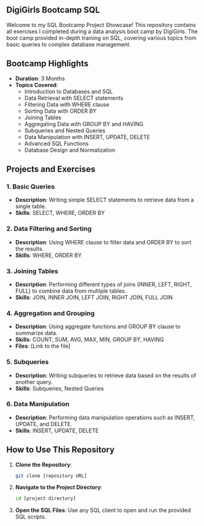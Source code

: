## DigiGirls Bootcamp SQL
Welcome to my SQL Bootcamp Project Showcase! This repository contains all exercises I completed during a data analysis boot camp by DigiGirls. The boot camp provided in-depth training on SQL, covering various topics from basic queries to complex database management.

## Bootcamp Highlights
- **Duration**: 3 Months
- **Topics Covered**:
  - Introduction to Databases and SQL
  - Data Retrieval with SELECT statements
  - Filtering Data with WHERE clause
  - Sorting Data with ORDER BY
  - Joining Tables
  - Aggregating Data with GROUP BY and HAVING
  - Subqueries and Nested Queries
  - Data Manipulation with INSERT, UPDATE, DELETE
  - Advanced SQL Functions
  - Database Design and Normalization

## Projects and Exercises
### 1. Basic Queries
- **Description**: Writing simple SELECT statements to retrieve data from a single table.
- **Skills**: SELECT, WHERE, ORDER BY

### 2. Data Filtering and Sorting
- **Description**: Using WHERE clause to filter data and ORDER BY to sort the results.
- **Skills**: WHERE, ORDER BY

### 3. Joining Tables
- **Description**: Performing different types of joins (INNER, LEFT, RIGHT, FULL) to combine data from multiple tables.
- **Skills**: JOIN, INNER JOIN, LEFT JOIN, RIGHT JOIN, FULL JOIN

### 4. Aggregation and Grouping
- **Description**: Using aggregate functions and GROUP BY clause to summarize data.
- **Skills**: COUNT, SUM, AVG, MAX, MIN, GROUP BY, HAVING
- **Files**: [Link to the file]

### 5. Subqueries
- **Description**: Writing subqueries to retrieve data based on the results of another query.
- **Skills**: Subqueries, Nested Queries

### 6. Data Manipulation
- **Description**: Performing data manipulation operations such as INSERT, UPDATE, and DELETE.
- **Skills**: INSERT, UPDATE, DELETE


## How to Use This Repository
1. **Clone the Repository**:
    ```sh
    git clone [repository URL]
    ```
2. **Navigate to the Project Directory**:
    ```sh
    cd [project directory]
    ```
3. **Open the SQL Files**: Use any SQL client to open and run the provided SQL scripts.


